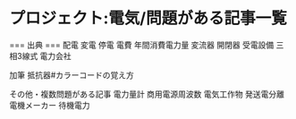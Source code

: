 # プロジェクト:電気/問題がある記事一覧

=== 出典 ===
配電
変電
停電
電費
年間消費電力量
変流器
開閉器
受電設備
三相3線式
電力会社

加筆
抵抗器#カラーコードの覚え方

その他・複数問題がある記事
電力量計
商用電源周波数
電気工作物
発送電分離
電機メーカー
待機電力